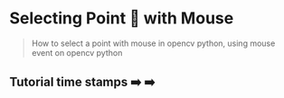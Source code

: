 # Selecting Point 🔵 with Mouse

> How to select a point with mouse in opencv python, using mouse event on opencv python

## Tutorial time stamps ➡️ ➡️
